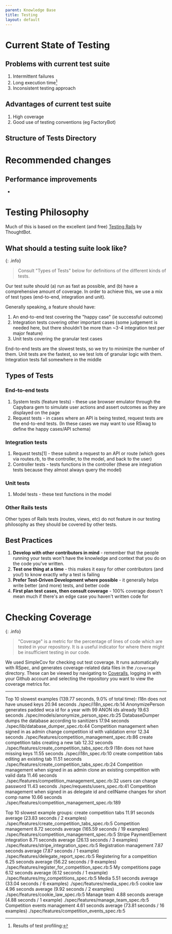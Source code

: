 ```yaml
---
parent: Knowledge Base
title: Testing
layout: default
---
```


# Current State of Testing 

## Problems with current test suite

1. Intermittent failures
2. Long execution time[^2]
3. Inconsistent testing approach

## Advantages of current test suite

1. High coverage
2. Good use of testing conventions (eg FactoryBot)

## Structure of Tests Directory

# Recommended changes

## Performance improvements
- 


# Testing Philosophy

Much of this is based on the excellent (and free) [Testing Rails](https://books.thoughtbot.com/assets/testing-rails.pdf) by ThoughtBot. 

## What should a testing suite look like?

{: .info}
> Consult "Types of Tests" below for definitions of the different kinds of tests.

Our test suite should (a) run as fast as possible, and (b) have a comprehensive amount of coverage. In order to achieve this, we use a mix of test types (end-to-end, integration and unit).

Generally speaking, a feature should have: 
1. An end-to-end test covering the "happy case" (ie successful outcome)
1. Integration tests covering other important cases (some judgement is needed here, but there shouldn't be more than ~3-4 integration test per major feature)
1. Unit tests covering the granular test cases

End-to-end tests are the slowest tests, so we try to minimize the number of them. Unit tests are the fastest, so we test lots of granular logic with them. Integration tests fall somewhere in the middle

## Types of Tests

### End-to-end tests
1. System tests (feature tests) - these use browser emulator through the Capybara gem to simulate user actions and assert outcomes as they are displayed on the page
1. Request tests - in cases where an API is being tested, request tests are the end-to-end tests. (In these cases we may want to use RSwag to define the happy cases/API schema)

### Integration tests
1. Request tests[1] - these submit a request to an API or route (which goes via routes.rb, to the controller, to the model, and back to the user)
1. Controller tests - tests functions in the controller (these are integration tests because they almost always query the model)

### Unit tests
1. Model tests - these test functions in the model

### Other Rails tests

Other types of Rails tests (routes, views, etc) do not feature in our testing philosophy as they should be covered by other tests.

## Best Practices

1. **Develop with other contributors in mind** - remember that the people running your tests won't have the knowledge and context that you do on the code you've written.
1. **Test one thing at a time** - this makes it easy for other contributors (and you!) to know exactly _why_ a test is failing 
1. **Prefer Test-Driven Development where possible** - it generally helps write better (and more) tests, and better code
1. **First plan test cases, then consult coverage** - 100% coverage doesn't mean much if there's an edge case you haven't written code for


# Checking Coverage

{: .info}
> "Coverage" is a metric for the percentage of lines of code which are tested in your repository. It is a useful indicator for where there might be insufficient testing in our code.

We used SimpleCov for checking out test coverage. It runs automatically with RSpec, and generates coverage-related data files in the `/coverage` directory. These can be viewed by navigating to [Coveralls](https://coveralls.io/), logging in with your Github account and selecting the repository you want to view the coverage metrics for.

----

[^1]: In an API, request tests are end-to-end test (system tests can't exist because there is no rendered view to interact with). However, in a system that renders a page, end-to-end tests would be considered integration tests because they are not testing the full system.

[^2]: Results of test profiling:

Top 10 slowest examples (139.77 seconds, 9.0% of total time):
  I18n does not have unused keys
    20.94 seconds ./spec/i18n_spec.rb:14
  AnonymizePerson generates padded wca id for a year with 99 ANON ids already
    19.63 seconds ./spec/models/anonymize_person_spec.rb:25
  DatabaseDumper dumps the database according to sanitizers
    17.94 seconds ./spec/lib/database_dumper_spec.rb:44
  Competition management when signed in as admin change competition id with validation error
    12.34 seconds ./spec/features/competition_management_spec.rb:86
  create competition tabs creating a new tab
    12.32 seconds ./spec/features/create_competition_tabs_spec.rb:9
  I18n does not have missing keys
    11.55 seconds ./spec/i18n_spec.rb:10
  create competition tabs editing an existing tab
    11.51 seconds ./spec/features/create_competition_tabs_spec.rb:24
  Competition management when signed in as admin clone an existing competition with valid data
    11.46 seconds ./spec/features/competition_management_spec.rb:32
  users can change password
    11.43 seconds ./spec/requests/users_spec.rb:41
  Competition management when signed in as delegate id and cellName changes for short comp name
    10.66 seconds ./spec/features/competition_management_spec.rb:189

Top 10 slowest example groups:
  create competition tabs
    11.91 seconds average (23.83 seconds / 2 examples) ./spec/features/create_competition_tabs_spec.rb:5
  Competition management
    8.72 seconds average (165.59 seconds / 19 examples) ./spec/features/competition_management_spec.rb:5
  Stripe PaymentElement integration
    8.71 seconds average (26.13 seconds / 3 examples) ./spec/features/stripe_integration_spec.rb:5
  Registration management
    7.87 seconds average (7.87 seconds / 1 example) ./spec/features/delegate_report_spec.rb:5
  Registering for a competition
    6.25 seconds average (56.22 seconds / 9 examples) ./spec/features/register_for_competition_spec.rb:5
  My competitions page
    6.12 seconds average (6.12 seconds / 1 example) ./spec/features/my_competitions_spec.rb:5
  Media
    5.51 seconds average (33.04 seconds / 6 examples) ./spec/features/media_spec.rb:5
  cookie law
    4.96 seconds average (9.92 seconds / 2 examples) ./spec/features/cookie_law_spec.rb:5
  Manage team
    4.88 seconds average (4.88 seconds / 1 example) ./spec/features/manage_team_spec.rb:5
  Competition events management
    4.61 seconds average (73.81 seconds / 16 examples) ./spec/features/competition_events_spec.rb:5

